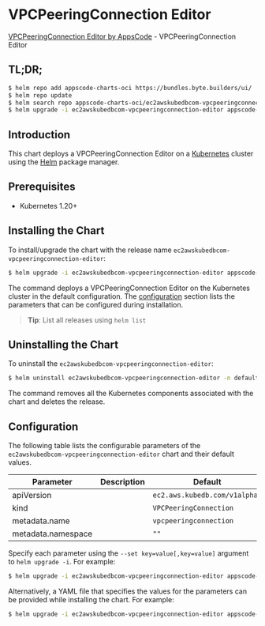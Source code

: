 # VPCPeeringConnection Editor

[VPCPeeringConnection Editor by AppsCode](https://byte.builders) - VPCPeeringConnection Editor

## TL;DR;

```bash
$ helm repo add appscode-charts-oci https://bundles.byte.builders/ui/
$ helm repo update
$ helm search repo appscode-charts-oci/ec2awskubedbcom-vpcpeeringconnection-editor --version=v0.4.20
$ helm upgrade -i ec2awskubedbcom-vpcpeeringconnection-editor appscode-charts-oci/ec2awskubedbcom-vpcpeeringconnection-editor -n default --create-namespace --version=v0.4.20
```

## Introduction

This chart deploys a VPCPeeringConnection Editor on a [Kubernetes](http://kubernetes.io) cluster using the [Helm](https://helm.sh) package manager.

## Prerequisites

- Kubernetes 1.20+

## Installing the Chart

To install/upgrade the chart with the release name `ec2awskubedbcom-vpcpeeringconnection-editor`:

```bash
$ helm upgrade -i ec2awskubedbcom-vpcpeeringconnection-editor appscode-charts-oci/ec2awskubedbcom-vpcpeeringconnection-editor -n default --create-namespace --version=v0.4.20
```

The command deploys a VPCPeeringConnection Editor on the Kubernetes cluster in the default configuration. The [configuration](#configuration) section lists the parameters that can be configured during installation.

> **Tip**: List all releases using `helm list`

## Uninstalling the Chart

To uninstall the `ec2awskubedbcom-vpcpeeringconnection-editor`:

```bash
$ helm uninstall ec2awskubedbcom-vpcpeeringconnection-editor -n default
```

The command removes all the Kubernetes components associated with the chart and deletes the release.

## Configuration

The following table lists the configurable parameters of the `ec2awskubedbcom-vpcpeeringconnection-editor` chart and their default values.

|     Parameter      | Description |                 Default                  |
|--------------------|-------------|------------------------------------------|
| apiVersion         |             | <code>ec2.aws.kubedb.com/v1alpha1</code> |
| kind               |             | <code>VPCPeeringConnection</code>        |
| metadata.name      |             | <code>vpcpeeringconnection</code>        |
| metadata.namespace |             | <code>""</code>                          |


Specify each parameter using the `--set key=value[,key=value]` argument to `helm upgrade -i`. For example:

```bash
$ helm upgrade -i ec2awskubedbcom-vpcpeeringconnection-editor appscode-charts-oci/ec2awskubedbcom-vpcpeeringconnection-editor -n default --create-namespace --version=v0.4.20 --set apiVersion=ec2.aws.kubedb.com/v1alpha1
```

Alternatively, a YAML file that specifies the values for the parameters can be provided while
installing the chart. For example:

```bash
$ helm upgrade -i ec2awskubedbcom-vpcpeeringconnection-editor appscode-charts-oci/ec2awskubedbcom-vpcpeeringconnection-editor -n default --create-namespace --version=v0.4.20 --values values.yaml
```
